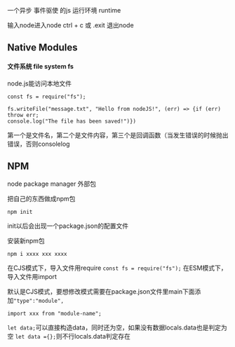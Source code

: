一个异步 事件驱使  的js 运行环境 runtime

输入node进入node
ctrl + c 或 .exit 退出node

## Native Modules

#### 文件系统 file system fs

node.js能访问本地文件

```
const fs = require("fs");

fs.writeFile("message.txt", "Hello from nodeJS!", (err) => {if (err) throw err;
console.log("The file has been saved!")})
```
第一个是文件名，第二个是文件内容，第三个是回调函数（当发生错误的时候抛出错误，否则consolelog

## NPM
node package manager
外部包

把自己的东西做成npm包
```
npm init
```
init以后会出现一个package.json的配置文件

安装新npm包
```
npm i xxxx xxx xxxx
```

在CJS模式下，导入文件用require `const fs = require("fs");`
在ESM模式下，导入文件用import

默认是CJS模式，要想修改模式需要在package.json文件里main下面添加`"type":"module",`

```
import xxx from "module-name";
```

`let data;`可以直接构造data，同时还为空，如果没有数据locals.data也是判定为空
`let data ={};`则不行locals.data判定存在
